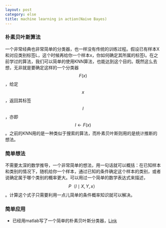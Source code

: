 ```yaml
---
layout: post
category: else
title: machine learning in action(Naive Bayes)
---
```


### 朴素贝叶斯算法
一个非常经典也非常简单的分类器，也一样没有传统的训练过程。假设已有样本X和对应类别标签L，这个时候再给你一个样本x，你如何确定其所属的标签l。在之前学过的算法，我们可以简单的使用KNN算法，也能达到这个目的。既然这么去想，无非就是要确定这样的一个分类器$$ F(x) $$，给定$$ x $$，返回其标签$$ l $$，亦即 $$ l \leftarrow F(x) $$。之前的KNN用的是一种类似于搜索的算法，而朴素贝叶斯则用的是统计推断的想法。

### 简单想法
不需要太深的数学推导，一个非常简单的想法，用一句话就可以概括：在已知样本和类别的情况下，随机给你一个样本，通过已知的条件确定这个样本的类别，或者说确定属于哪个类别的概率更大。可以用过一个简单的数学表达式来描述，$$ P（l \mid X,Y,x） $$ 。计算这个式子只需要利用一点儿简单的条件概率知识就可以解决。

### 简单应用
* 已经用matlab写了一个简单的朴素贝叶斯分类器，[Link](https://github.com/xindongzhang/Statistical-Learning-Lihang)